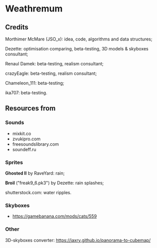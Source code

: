 # Weathremum

## Credits ##

Morthimer McMare (JSO_x): idea, code, algorithms and data structures;

Dezette: optimisation comparing, beta-testing, 3D models & skyboxes consultant;

Renaul Damek: beta-testing, realism consultant;

crazyEagle: beta-testing, realism consultant;

Chameleon_111: beta-testing;

ika707: beta-testing.



## Resources from ##

### Sounds

- mixkit.co
- zvukipro.com
- freesoundslibrary.com
- soundeff.ru

### Sprites

**Ghosted II** by RaveYard: rain;

**Broil** ("freak9_6.pk3") by Dezette: rain splashes;

shutterstock.com: water ripples.

### Skyboxes

- https://gamebanana.com/mods/cats/559

### Other

3D-skyboxes converter: https://jaxry.github.io/panorama-to-cubemap/

